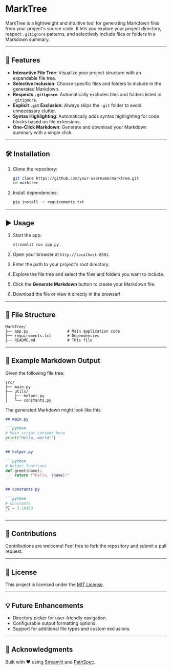 # MarkTree

MarkTree is a lightweight and intuitive tool for generating Markdown files from your project's source code. It lets you explore your project directory, respect `.gitignore` patterns, and selectively include files or folders in a Markdown summary.

---

## 🚀 Features

- **Interactive File Tree**: Visualize your project structure with an expandable file tree.
- **Selective Inclusion**: Choose specific files and folders to include in the generated Markdown.
- **Respects `.gitignore`**: Automatically excludes files and folders listed in `.gitignore`.
- **Explicit `.git` Exclusion**: Always skips the `.git` folder to avoid unnecessary clutter.
- **Syntax Highlighting**: Automatically adds syntax highlighting for code blocks based on file extensions.
- **One-Click Markdown**: Generate and download your Markdown summary with a single click.

---

## 🛠️ Installation

1. Clone the repository:

   ```bash
   git clone https://github.com/your-username/marktree.git
   cd marktree
   ```

2. Install dependencies:

   ```bash
   pip install -r requirements.txt
   ```

---

## ▶️ Usage

1. Start the app:

   ```bash
   streamlit run app.py
   ```

2. Open your browser at `http://localhost:8501`.

3. Enter the path to your project's root directory.

4. Explore the file tree and select the files and folders you want to include.

5. Click the **Generate Markdown** button to create your Markdown file.

6. Download the file or view it directly in the browser!

---

## 📂 File Structure

```
MarkTree/
├── app.py                 # Main application code
├── requirements.txt       # Dependencies
├── README.md              # This file
```

---

## 📝 Example Markdown Output

Given the following file tree:

```
src/
├── main.py
├── utils/
│   ├── helper.py
│   └── constants.py
```

The generated Markdown might look like this:

````markdown
## main.py

```python
# Main script content here
print("Hello, world!")
```

## helper.py

```python
# Helper functions
def greet(name):
    return f"Hello, {name}!"
```

## constants.py

```python
# Constants
PI = 3.14159
```
````

---

## 🤝 Contributions

Contributions are welcome! Feel free to fork the repository and submit a pull request.

---

## 📃 License

This project is licensed under the [MIT License](LICENSE).

---

## 💡 Future Enhancements

- Directory picker for user-friendly navigation.
- Configurable output formatting options.
- Support for additional file types and custom exclusions.

---

## 🌟 Acknowledgments

Built with ❤️ using [Streamlit](https://streamlit.io/) and [PathSpec](https://pypi.org/project/pathspec/).
